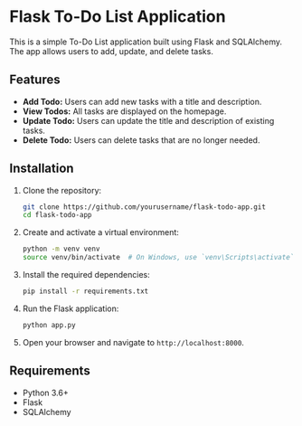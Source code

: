 # Flask To-Do List Application

This is a simple To-Do List application built using Flask and SQLAlchemy. The app allows users to add, update, and delete tasks.

## Features

- **Add Todo:** Users can add new tasks with a title and description.
- **View Todos:** All tasks are displayed on the homepage.
- **Update Todo:** Users can update the title and description of existing tasks.
- **Delete Todo:** Users can delete tasks that are no longer needed.

## Installation

1. Clone the repository:

    ```bash
    git clone https://github.com/yourusername/flask-todo-app.git
    cd flask-todo-app
    ```

2. Create and activate a virtual environment:

    ```bash
    python -m venv venv
    source venv/bin/activate  # On Windows, use `venv\Scripts\activate`
    ```

3. Install the required dependencies:

    ```bash
    pip install -r requirements.txt
    ```

4. Run the Flask application:

    ```bash
    python app.py
    ```

5. Open your browser and navigate to `http://localhost:8000`.


## Requirements

- Python 3.6+
- Flask
- SQLAlchemy

